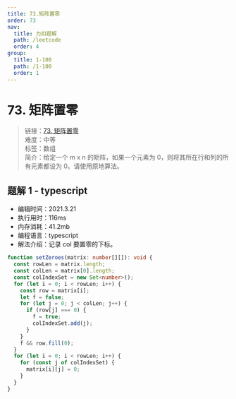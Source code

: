 ```yaml
---
title: 73.矩阵置零
order: 73
nav:
  title: 力扣题解
  path: /leetcode
  order: 4
group:
  title: 1-100
  path: /1-100
  order: 1
---
```


# 73. 矩阵置零

> 链接：[73. 矩阵置零](https://leetcode-cn.com/problems/set-matrix-zeroes/)  
> 难度：中等  
> 标签：数组  
> 简介：给定一个 m x n 的矩阵，如果一个元素为 0，则将其所在行和列的所有元素都设为 0。请使用原地算法。

## 题解 1 - typescript

- 编辑时间：2021.3.21
- 执行用时：116ms
- 内存消耗：41.2mb
- 编程语言：typescript
- 解法介绍：记录 col 要置零的下标。

```typescript
function setZeroes(matrix: number[][]): void {
  const rowLen = matrix.length;
  const colLen = matrix[0].length;
  const colIndexSet = new Set<number>();
  for (let i = 0; i < rowLen; i++) {
    const row = matrix[i];
    let f = false;
    for (let j = 0; j < colLen; j++) {
      if (row[j] === 0) {
        f = true;
        colIndexSet.add(j);
      }
    }
    f && row.fill(0);
  }
  for (let i = 0; i < rowLen; i++) {
    for (const j of colIndexSet) {
      matrix[i][j] = 0;
    }
  }
}
```
